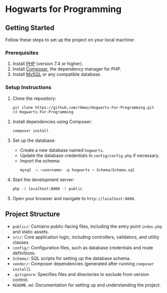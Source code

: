 # Hogwarts for Programming

## Getting Started

Follow these steps to set up the project on your local machine:

### Prerequisites

1. Install [PHP](https://www.php.net/downloads) (version 7.4 or higher).
2. Install [Composer](https://getcomposer.org/download/), the dependency manager for PHP.
3. Install [MySQL](https://dev.mysql.com/downloads/) or any compatible database.

### Setup Instructions

1. Clone the repository:
   ```bash
   git clone https://github.com/r6mez/Hogwarts-For-Programming.git
   cd Hogwarts-For-Programming
   ```

2. Install dependencies using Composer:
   ```bash
   composer install
   ```

3. Set up the database:
   - Create a new database named `hogwarts`.
   - Update the database credentials in `config/config.php` if necessary.
   - Import the schema:
     ```bash
     mysql -u <username> -p hogwarts < Schema/Schema.sql
     ```

4. Start the development server:
   ```bash
   php -S localhost:8000 -t public
   ```

5. Open your browser and navigate to `http://localhost:8000`.

## Project Structure

- `public/`: Contains public-facing files, including the entry point `index.php` and static assets.
- `src/`: Core application logic, including controllers, validators, and utility classes.
- `config/`: Configuration files, such as database credentials and route definitions.
- `Schema/`: SQL scripts for setting up the database schema.
- `vendor/`: Composer dependencies (generated after running `composer install`).
- `.gitignore`: Specifies files and directories to exclude from version control.
- `README.md`: Documentation for setting up and understanding the project.